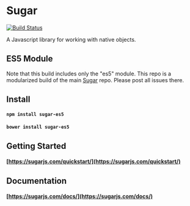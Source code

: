 # Sugar

[![Build Status](https://secure.travis-ci.org/andrewplummer/Sugar.png)](http://travis-ci.org/andrewplummer/Sugar)

A Javascript library for working with native objects.

## ES5 Module

Note that this build includes only the "es5" module. This repo is a modularized build of the main [Sugar](https://github.com/andrewplummer/Sugar) repo. Please post all issues there.

## Install

#### `npm install sugar-es5`
#### `bower install sugar-es5`

## Getting Started

#### [https://sugarjs.com/quickstart/](https://sugarjs.com/quickstart/)

## Documentation

#### [https://sugarjs.com/docs/](https://sugarjs.com/docs/)